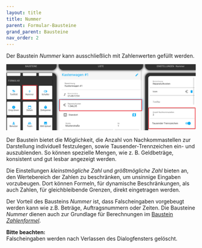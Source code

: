 ```yaml
---
layout: title
title: Nummer
parent: Formular-Bausteine
grand_parent: Bausteine
nav_order: 2
---
```


Der Baustein _Nummer_ kann ausschließlich mit Zahlenwerten gefüllt werden.

![number](\assets\record-spec-settings\1number.png 'number')

Der Baustein bietet die Möglichkeit, die Anzahl von Nachkommastellen zur Darstellung individuell festzulegen, sowie Tausender-Trennzeichen ein- und auszublenden.
So können spezielle Mengen, wie z. B. Geldbeträge, konsistent und gut lesbar angezeigt werden.

Die Einstellungen _kleinstmögliche Zahl_ und _größtmögliche Zahl_ bieten an, den Wertebereich der Zahlen zu beschränken, um unsinnige Eingaben vorzubeugen.
Dort können Formeln, für dynamische Beschränkungen, als auch Zahlen, für gleichbleibende Grenzen, direkt eingetragen werden.

Der Vorteil des Bausteins _Nummer_ ist, dass Falscheingaben vorgebeugt werden kann wie z.B. Beträge,
Auftragsnummern oder Zeiten. Die Bausteine _Nummer_ dienen auch zur Grundlage für Berechnungen im
[Baustein _Zahlenformel_](/docs/record-spec-settings/grand-child-expanded/numberformular.html).

**Bitte beachten:**  
Falscheingaben werden nach Verlassen des Dialogfensters gelöscht.
